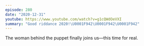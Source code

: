```yaml
---
episode: 280
date: "2020-12-31"
youtube: https://www.youtube.com/watch?v=g1cQWdOeVXI
summary: "Good riddance 2020!\U0001F942\U0001F942\U0001F942"
---
```

The woman behind the puppet finally joins us—this time for real.

